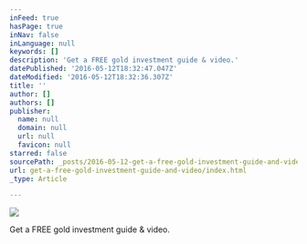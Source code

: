 ```yaml
---
inFeed: true
hasPage: true
inNav: false
inLanguage: null
keywords: []
description: 'Get a FREE gold investment guide & video.'
datePublished: '2016-05-12T18:32:47.047Z'
dateModified: '2016-05-12T18:32:36.307Z'
title: ''
author: []
authors: []
publisher:
  name: null
  domain: null
  url: null
  favicon: null
starred: false
sourcePath: _posts/2016-05-12-get-a-free-gold-investment-guide-and-video.md
url: get-a-free-gold-investment-guide-and-video/index.html
_type: Article

---
```

![](https://the-grid-user-content.s3-us-west-2.amazonaws.com/27f5c7f5-1901-428e-b831-d87a51bab06c.jpg)

Get a FREE gold investment guide & video.